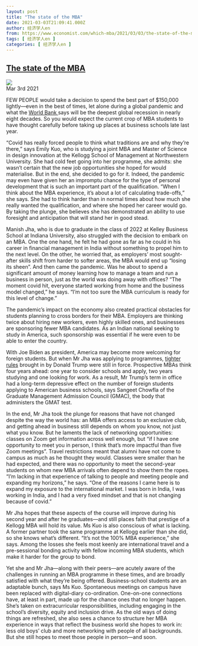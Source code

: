 ```yaml
---
layout: post
title: "The state of the MBA"
date: 2021-03-03T21:09:41.000Z
author: 经济学人en
from: https://www.economist.com/which-mba/2021/03/03/the-state-of-the-mba
tags: [ 经济学人en ]
categories: [ 经济学人en ]
---
```

<!--1614805781000-->
[The state of the MBA](https://www.economist.com/which-mba/2021/03/03/the-state-of-the-mba)
------

<div>
<img src="https://images.weserv.nl/?url=www.economist.com/img/b/2000/1368/90/sites/default/files/wmba_03_2021.jpg"/><div></div><aside ><div ><time itemscope="" itemType="http://schema.org/DateTime" dateTime="2021-03-03T16:39:36Z" >Mar 3rd 2021</time><meta itemProp="author" content="The Economist"/></div><div ></div></aside><p >FEW PEOPLE would take a decision to spend the best part of $150,000 lightly—even in the best of times, let alone during a global pandemic and what the <a href="https://www.economist.comhttps://www.worldbank.org/en/news/press-release/2020/06/08/covid-19-to-plunge-global-economy-into-worst-recession-since-world-war-ii">World Bank </a>says will be the deepest global recession in nearly eight decades. So you would expect the current crop of MBA students to have thought carefully before taking up places at business schools late last year.</p><p >“Covid has really forced people to think what traditions are and why they’re there,” says Emily Kuo, who is studying a joint MBA and Master of Science in design innovation at the Kellogg School of Management at Northwestern University. She had cold feet going into her programme, she admits: she wasn’t certain that the new job opportunities she hoped for would materialise. But in the end, she decided to go for it. Indeed, the pandemic may even have given her an impromptu chance for the type of personal development that is such an important part of the qualification. “When I think about the MBA experience, it’s about a lot of calculating trade-offs,” she says. She had to think harder than in normal times about how much she really wanted the qualification, and where she hoped her career would go. By taking the plunge, she believes she has demonstrated an ability to use foresight and anticipation that will stand her in good stead. </p><div id="" ><div><div id="econ-1"></div></div></div><p >Manish Jha, who is due to graduate in the class of 2022 at Kelley Business School at Indiana University, also struggled with the decision to embark on an MBA. One the one hand, he felt he had gone as far as he could in his career in financial management in India without something to propel him to the next level. On the other, he worried that, as employers’ most sought-after skills shift from harder to softer areas, the MBA would end up “losing its sheen”. And then came the pandemic. Was he about to spend a significant amount of money learning how to manage a team and run a business in person, just as the world was doing away with offices? “The moment covid hit, everyone started working from home and the business model changed,” he says. “I’m not too sure the MBA curriculum is ready for this level of change.”</p><p >The pandemic’s impact on the economy also created practical obstacles for students planning to cross borders for their MBA. Employers are thinking twice about hiring new workers, even highly skilled ones, and businesses are sponsoring fewer MBA candidates. As an Indian national seeking to study in America, such sponsorship was essential if he were even to be able to enter the country. </p><p >With Joe Biden as president, America may become more welcoming for foreign students. But when Mr Jha was applying to programmes, <a href="https://www.economist.com/whichmba/immigration-and-business-schools-trump-effect">tighter rules</a> brought in by Donald Trump were still in force. Prospective MBAs think four years ahead: one year to consider schools and apply, two years studying and one looking for work. As a result, Mr Trump’s term in office had a long-term depressive effect on the number of foreign students applying to American business schools, says Sangeet Chowfla of the Graduate Management Admission Council (GMAC), the body that administers the GMAT test.</p><div id="" ><div><div id="econ-2"></div></div></div><p >In the end, Mr Jha took the plunge for reasons that have not changed despite the way the world has: an MBA offers access to an exclusive club, and getting ahead in business still depends on whom you know, not just what you know. But he laments the lack of networking opportunities: classes on Zoom get information across well enough, but “if I have one opportunity to meet you in person, I think that’s more impactful than five Zoom meetings”. Travel restrictions meant that alumni have not come to campus as much as he thought they would. Classes were smaller than he had expected, and there was no opportunity to meet the second-year students on whom new MBA arrivals often depend to show them the ropes. “I’m lacking in that experience of talking to people and meeting people and expanding my horizons,” he says. “One of the reasons I came here is to expand my exposure to the international market. I was born in India, I was working in India, and I had a very fixed mindset and that is not changing because of covid.”</p><p >Mr Jha hopes that these aspects of the course will improve during his second year and after he graduates—and still places faith that prestige of a Kellogg MBA will hold its value. Ms Kuo is also conscious of what is lacking. A former partner took the same programme at Kellogg earlier than she did, so she knows what’s different. “It’s not the 100% MBA experience,” she says. Among the losses she feels most keenly are international travel and a pre-sessional bonding activity with fellow incoming MBA students, which make it harder for the group to bond.</p><p >Yet she and Mr Jha—along with their peers—are acutely aware of the challenges in running an MBA programme in these times, and are broadly satisfied with what they’re being offered. Business-school students are an adaptable bunch, says Ms Kuo. Spontaneous meetings on campus have been replaced with digital-diary co-ordination. One-on-one connections have, at least in part, made up for the chance ones that no longer happen. She’s taken on extracurricular responsibilities, including engaging in the school’s diversity, equity and inclusion drive. As the old ways of doing things are refreshed, she also sees a chance to structure her MBA experience in ways that reflect the business world she hopes to work in: less old boys’ club and more networking with people of all backgrounds. But she still hopes to meet those people in person—and soon.</p>
</div>

